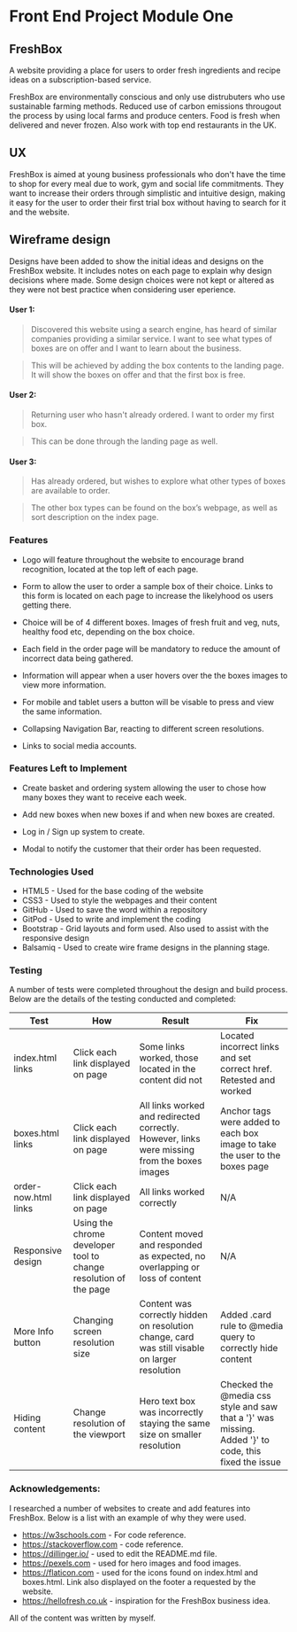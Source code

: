 # Front End Project Module One

## FreshBox

A website providing a place for users to order fresh ingredients and recipe ideas on a subscription-based service.

FreshBox are environmentally conscious and only use distrubuters who use sustainable farming methods. Reduced use of carbon emissions
througout the process by using local farms and produce centers. Food is fresh when delivered and never frozen. Also work
with top end restaurants in the UK.

## UX

FreshBox is aimed at young business professionals who don't have the time to shop for every meal
due to work, gym and social life commitments. They want to increase their orders through simplistic and intuitive
design, making it easy for the user to order their first trial box without having to search for it and the
website.

## Wireframe design

Designs have been added to show the initial ideas and designs on the FreshBox website. It includes notes on each page to explain why design decisions where made. Some design choices were not kept or altered as they were not best practice when considering user eperience.

#### User 1:

> Discovered this website using a search engine, has heard of similar companies providing a similar service.
> I want to see what types of boxes are on offer and I want to learn about the business.

> This will be achieved by adding the box contents to the landing page. It will show the boxes on offer and that the
> first box is free.

#### User 2:

> Returning user who hasn't already ordered. I want to order my first box.

> This can be done through the landing page as well.

#### User 3:

> Has already ordered, but wishes to explore what other types of boxes are available to order.

> The other box types can be found on the box’s webpage, as well as sort description on the index page.

### Features

- Logo will feature throughout the website to encourage brand recognition, located at the top left of each page.

- Form to allow the user to order a sample box of their choice. Links to this form is located on each page to increase the likelyhood os users getting there.

- Choice will be of 4 different boxes. Images of fresh fruit and veg, nuts, healthy food etc, depending on the box choice.

- Each field in the order page will be mandatory to reduce the amount of incorrect data being gathered.

- Information will appear when a user hovers over the the boxes images to view more information.

- For mobile and tablet users a button will be visable to press and view the same information.

- Collapsing Navigation Bar, reacting to different screen resolutions.

- Links to social media accounts.

### Features Left to Implement

- Create basket and ordering system allowing the user to chose how many boxes they want to receive each week.

- Add new boxes when new boxes if and when new boxes are created.

- Log in / Sign up system to create.

- Modal to notify the customer that their order has been requested.

### Technologies Used

- HTML5 - Used for the base coding of the website
- CSS3 - Used to style the webpages and their content
- GitHub - Used to save the word within a repository
- GitPod - Used to write and implement the coding
- Bootstrap - Grid layouts and form used. Also used to assist with the responsive design
- Balsamiq - Used to create wire frame designs in the planning stage.

### Testing

A number of tests were completed throughout the design and build process. Below are the details of the testing conducted and completed:

| Test                 | How                                                              | Result                                                                                         | Fix                                                                                                  |
| -------------------- | ---------------------------------------------------------------- | ---------------------------------------------------------------------------------------------- | ---------------------------------------------------------------------------------------------------- |
| index.html links     | Click each link displayed on page                                | Some links worked, those located in the content did not                                        | Located incorrect links and set correct href. Retested and worked                                    |
| boxes.html links     | Click each link displayed on page                                | All links worked and redirected correctly. However, links were missing from the boxes images   | Anchor tags were added to each box image to take the user to the boxes page                          |
| order-now.html links | Click each link displayed on page                                | All links worked correctly                                                                     | N/A                                                                                                  |
| Responsive design    | Using the chrome developer tool to change resolution of the page | Content moved and responded as expected, no overlapping or loss of content                     | N/A                                                                                                  |
| More Info button     | Changing screen resolution size                                  | Content was correctly hidden on resolution change, card was still visable on larger resolution | Added .card rule to @media query to correctly hide content                                           |
| Hiding content       | Change resolution of the viewport                                | Hero text box was incorrectly staying the same size on smaller resolution                      | Checked the @media css style and saw that a '}' was missing. Added '}' to code, this fixed the issue |

### Acknowledgements:

I researched a number of websites to create and add features into FreshBox. Below is a list with an example of why they were used.

- https://w3schools.com - For code reference.
- https://stackoverflow.com - code reference.
- https://dillinger.io/ - used to edit the README.md file.
- https://pexels.com - used for hero images and food images.
- https://flaticon.com - used for the icons found on index.html and boxes.html. Link also displayed on the footer a requested by the website.
- https://hellofresh.co.uk - inspiration for the FreshBox business idea.

All of the content was written by myself.
